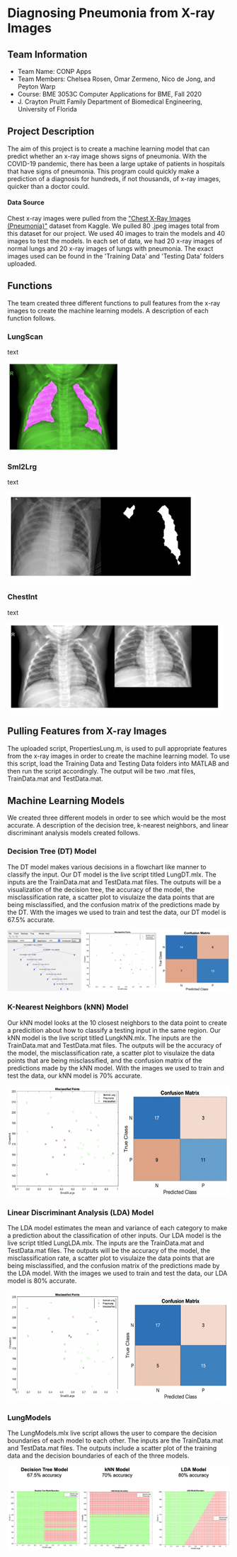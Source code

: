 # Diagnosing Pneumonia from X-ray Images
## Team Information
* Team Name: CONP Apps
* Team Members: Chelsea Rosen, Omar Zermeno, Nico de Jong, and Peyton Warp
* Course: BME 3053C Computer Applications for BME, Fall 2020
* J. Crayton Pruitt Family Department of Biomedical Engineering, University of Florida
## Project Description
The aim of this project is to create a machine learning model that can predict whether an x-ray image shows signs of pneumonia. 
With the COVID-19 pandemic, there has been a large uptake of patients in hospitals that have signs of pneumonia. This program could 
quickly make a prediction of a diagnosis for hundreds, if not thousands, of x-ray images, quicker than a doctor could. 
#### Data Source
Chest x-ray images were pulled from the ["Chest X-Ray Images (Pneumonia)"][1] dataset from Kaggle. We pulled 80 .jpeg images total from this dataset 
for our project. We used 40 images to train the models and 40 images to test the models. In each set of data, we had 20 x-ray images of normal lungs and 20 x-ray 
images of lungs with pneumonia. The exact images used can be found in the 'Training Data' and 'Testing Data' folders uploaded. 

## Functions
The team created three different functions to pull features from the x-ray images to create the machine learning models. A description of each function follows. 
### LungScan
text

<img src="RMImages/LungScan.png" height="200"/>

### Sml2Lrg
text

<img src="RMImages/Sml2Lrg.png" height="200"/>

### ChestInt
text

<img src="RMImages/ChestInt.png" height="200"/>

## Pulling Features from X-ray Images
The uploaded script, PropertiesLung.m, is used to pull appropriate features from the x-ray images in order to create the machine learning model. To use this script,
load the Training Data and Testing Data folders into MATLAB and then run the script accordingly. The output will be two .mat files, TrainData.mat and TestData.mat. 

## Machine Learning Models
We created three different models in order to see which would be the most accurate. A description of the decision tree, k-nearest neighbors, and linear discriminant analysis models created follows. 

### Decision Tree (DT) Model
The DT model makes various decisions in a flowchart like manner to classify the input. Our DT model is the live script titled LungDT.mlx. The inputs are the TrainData.mat and TestData.mat files. The outputs will be a visualization of the decision tree, the accuracy of the model, the misclassification rate, a scatter plot to visulaize the data points that are being misclassified, and the confusion matrix of the predictions made by the DT. With the images we used to train and test the data, our DT model is 67.5% accurate. 

![](RMImages/DTModel.png)

### K-Nearest Neighbors (kNN) Model
Our kNN model looks at the 10 closest neighbors to the data point to create a predicition about how to classify a testing input in the same region. Our kNN model is the live script titled LungkNN.mlx. The inputs are the TrainData.mat and TestData.mat files. The outputs will be the accuracy of the model, the misclassification rate, a scatter plot to visulaize the data points that are being misclassified, and the confusion matrix of the predictions made by the kNN model. With the images we used to train and test the data, our kNN model is 70% accurate. 

<img src="RMImages/kNNModel.png" height="250"/>

### Linear Discriminant Analysis (LDA) Model
The LDA model estimates the mean and variance of each category to make a prediction about the classification of other inputs. Our LDA model is the live script titled LungLDA.mlx. The inputs are the TrainData.mat and TestData.mat files. The outputs will be the accuracy of the model, the misclassification rate, a scatter plot to visulaize the data points that are being misclassified, and the confusion matrix of the predictions made by the LDA model. With the images we used to train and test the data, our LDA model is 80% accurate. 

<img src="RMImages/LDAModel.png" height="250"/>

### LungModels
The LungModels.mlx live script allows the user to compare the decision boundaries of each model to each other. The inputs are the TrainData.mat and TestData.mat files. The outputs include a scatter plot of the training data and the decision boundaries of each of the three models.  

![](RMImages/Models.png)

[1]:https://www.kaggle.com/paultimothymooney/chest-xray-pneumonia
